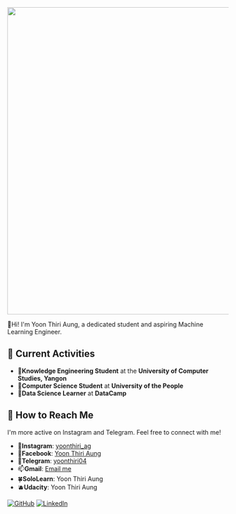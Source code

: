 
<img src="https://github.com/user-attachments/assets/e4ed8bb4-3540-429b-b389-9aaa2708d4d9" width="700">

🥑Hi! I'm Yoon Thiri Aung, a dedicated student and aspiring Machine Learning Engineer.
## 💮 Current Activities

- 🧋**Knowledge Engineering Student** at the **University of Computer Studies, Yangon**
- 🧃**Computer Science Student** at **University of the People**
- 🦩**Data Science Learner** at **DataCamp**


## 💮 How to Reach Me

I'm more active on Instagram and Telegram. Feel free to connect with me!

- 🌼**Instagram**: [yoonthiri_ag](https://www.instagram.com/yoonthiri_ag)
- 🍮**Facebook**: [Yoon Thiri Aung](https://www.facebook.com/yoonthiriaung04?mibextid=ZbWKwL)
- 💌**Telegram**: [yoonthiri04](https://t.me/yoonthiri04)
- 📫**Gmail**: [Email me](mailto:yoonthiriaung04@gmail.com)
- 🍀**SoloLearn**: Yoon Thiri Aung
- 🫐**Udacity**: Yoon Thiri Aung

[![GitHub](https://img.shields.io/badge/GitHub-Profile-black?style=for-the-badge&logo=github)](https://github.com/yoon-thiri04)
[![LinkedIn](https://img.shields.io/badge/LinkedIn-Connect-blue?style=for-the-badge&logo=linkedin)](https://www.linkedin.com/in/yoon-thiri-aung-497a6929a)
